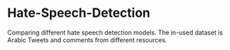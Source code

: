 # Hate-Speech-Detection
Comparing different hate speech detection models. The in-used dataset is Arabic Tweets and comments from different resources.
